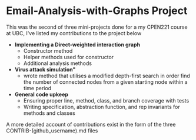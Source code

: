 # Email-Analysis-with-Graphs Project

This was the second of three mini-projects done for a my CPEN221 course at UBC, I've listed my contributions to the project below

- **Implementing a Direct-weighted interaction graph**
  - Constructor method
  - Helper methods used for constructor
  - Additional analysis methods
- **Virus attack simulation"**
  - wrote method that utilises a modified depth-first search in order find the number of connected nodes from a given starting node within a time period
- **General code upkeep**
  - Ensuring proper line, method, class, and branch coverage with tests
  - Writing specification, abstraction function, and rep invariants for methods and classes

A more detailed account of contributions exist in the form of the three CONTRIB-(github_username).md files
